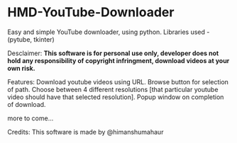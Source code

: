 # HMD-YouTube-Downloader
Easy and simple YouTube downloader, using python.
Libraries used - (pytube, tkinter)

Desclaimer:
**This software is for personal use only, developer does not hold any responsibility of copyright infringment, download videos at your own risk.**

Features:
Download youtube videos using URL.
Browse button for selection of path.
Choose between 4 different resolutions [that particular youtube video should have that selected resolution].
Popup window on completion of download.

more to come...

Credits:
This software is made by @himanshumahaur
